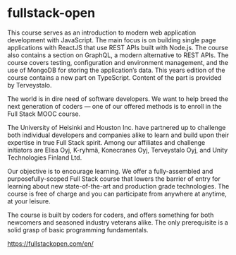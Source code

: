 # fullstack-open

This course serves as an introduction to modern web application development with JavaScript. The main focus is on building single page applications with ReactJS that use REST APIs built with Node.js. The course also contains a section on GraphQL, a modern alternative to REST APIs.
The course covers testing, configuration and environment management, and the use of MongoDB for storing the application’s data.
This years edition of the course contains a new part on TypeScript. Content of the part is provided by Terveystalo.

The world is in dire need of software developers. We want to help breed the next generation of coders — one of our offered methods is to enroll in the Full Stack MOOC course.

The University of Helsinki and Houston Inc. have partnered up to challenge both individual developers and companies alike to learn and build upon their expertise in true Full Stack spirit. Among our affiliates and challenge initiators are Elisa Oyj, K-ryhmä, Konecranes Oyj, Terveystalo Oyj, and Unity Technologies Finland Ltd.

Our objective is to encourage learning. We offer a fully-assembled and purposefully-scoped Full Stack course that lowers the barrier of entry for learning about new state-of-the-art and production grade technologies. The course is free of charge and you can participate from anywhere at anytime, at your leisure.

The course is built by coders for coders, and offers something for both newcomers and seasoned industry veterans alike. The only prerequisite is a solid grasp of basic programming fundamentals.

https://fullstackopen.com/en/
